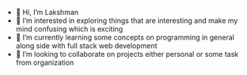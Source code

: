- 👋 Hi, I’m Lakshman
- 👀 I’m interested in exploring things that are interesting and make my mind confusing which is exciting
- 🌱 I’m currently learning some concepts on programming in general along side with full stack web development
- 💞️ I’m looking to collaborate on projects either personal or some task from organization


<!---
Lakshman-17/Lakshman-17 is a ✨ special ✨ repository because its `README.md` (this file) appears on your GitHub profile.
You can click the Preview link to take a look at your changes.
--->
